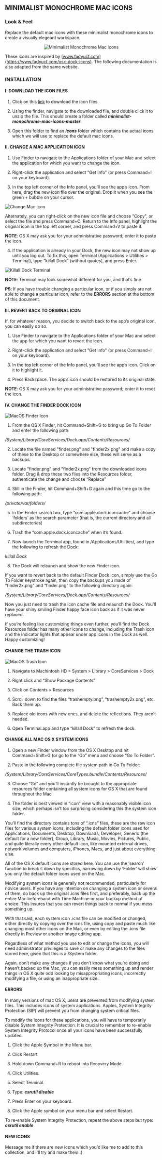## MINIMALIST MONOCHROME MAC ICONS

### Look & Feel
Replace the default mac icons with these minimalist monochrome icons to create a visually elegeant workspace.

<p align="center">
<img alt="Minimalist Monochrome Mac Icons" src="images/Desktop.png"/>
</p>


These icons are inspired by [www.fadyucf.com](https://www.fadyucf.com/osx-dock-icons). The following documentation is also adapted from the same website.

### INSTALLATION

#### I. DOWNLOAD THE ICON FILES

1. Click on this [link](https://github.com/amanchokshi/minimalist-monochrome-mac-icons/archive/master.zip) to download the icon files.

1. Using the finder, navigate to the downloaded file, and double click it to unzip the file.  This should create a folder called _**minimalist-monochrome-mac-icons-master**_.

1. Open this folder to find an _**icons**_ folder which contains the actual icons which we will use to replace the default mac icons.

#### II. CHANGE A MAC APPLICATION ICON

1. Use Finder to navigate to the Applications folder of your Mac and select the application for which you want to change the icon.

2. Right-click the application and select "Get Info" (or press Command+I on your keyboard).

3. In the top left corner of the Info panel, you’ll see the app’s icon. From here, drag the new icon file over the original. Drop it when you see the green + bubble on your cursor.

 <p align="left">
<img alt="Change Mac Icon" src="images/Change-icon.png"/>
</p>

Alternately, you can right-click on the new icon file and choose "Copy", or select the file and press Command+C. Return to the Info panel, highlight the original icon in the top left corner, and press Command+V to paste it.

 **NOTE**: OS X may ask you for your administrative password; enter it to paste the icon.

4. If the application is already in your Dock, the new icon may not show up until you log out. To fix this, open Terminal (Applications > Utilities > Terminal), type “killall Dock” (without quotes), and press Enter.

 <p align="left">
<img alt="Killall Dock Terminal" src="images/Killall-dock.png"/>

 **NOTE**: Terminal may look somewhat different for you, and that’s fine.

**PS**: If you have trouble changing a particular icon, or if you simply are not able to change a particular icon, refer to the **ERRORS** section at the bottom of this document.

#### III. REVERT BACK TO ORIGINAL ICON

If, for whatever reason, you decide to switch back to the app’s original icon, you can easily do so.

1. Use Finder to navigate to the Applications folder of your Mac and select the app for which you want to revert the icon.

2. Right-click the application and select "Get Info" (or press Command+I on your keyboard).

3. In the top left corner of the Info panel, you’ll see the app’s icon. Click on it to highlight it.

4. Press Backspace. The app’s icon should be restored to its original state.

  **NOTE**: OS X may ask you for your administrative password; enter it to reset the icon.

#### IV. CHANGE THE FINDER DOCK ICON
<p align="left">
<img alt="MacOS Finder Icon" src="images/Finder.png"/>

1. From the OS X Finder, hit Command+Shift+G to bring up Go To Folder and enter the following path:

 */System/Library/CoreServices/Dock.app/Contents/Resources/*

 2. Locate the file named "finder.png" and "finder2x.png" and make a copy of these to the Desktop or somewhere else, these will serve as a backups.

3. Locate "finder.png" and "finder2x.png" from the downloaded icons folder. Drag & drop these two files into the  Resources folder, authenticate the change and choose “Replace”

4. Still in the Finder, hit Command+Shift+G again and this time go to the following path:

 */private/var/folders/*

 5. In the Finder search box, type “com.apple.dock.iconcache” and choose ‘folders’ as the search parameter (that is, the current directory and all subdirectories)

 6. Trash the “com.apple.dock.iconcache” when it’s found.

 7. Now launch the Terminal app, found in /Applicaitons/Utilities/, and type the following to refresh the Dock:

 *killall Dock*

 8. The Dock will relaunch and show the new Finder icon.

If you want to revert back to the default Finder Dock icon, simply use the Go To Folder keystroke again, then copy the backups you made of “finder2x.png” and “finder.png” to the following directory again:

 */System/Library/CoreServices/Dock.app/Contents/Resources/*

Now you just need to trash the icon cache file and relaunch the Dock. You’ll have your shiny smiling Finder happy face icon back as if it was never replaced.

If you’re feeling like customizing things even further, you’ll find the Dock Resources folder has many other icons to change, including the Trash icon and the indicator lights that appear under app icons in the Dock as well. Happy customizing!

#### CHANGE THE TRASH ICON
<p align="left">
<img alt="MacOS Trash Icon" src="images/Trash.png"/>

1. Navigate to Machintosh HD > System > Library > CoreServices > Dock

2. Right click and “Show Package Contents”

3. Click on Contents > Resources

4. Scroll down to find the files “trashempty.png”, “trashempty2x.png”, etc. Back them up.

5. Replace old icons with new ones, and delete the reflections. They aren’t needed.

6. Open Terminal.app and type “killall Dock” to refresh the dock.

#### CHANGE ALL MAC OS X SYSTEM ICONS

1. Open a new Finder window from the OS X Desktop and hit Command+Shift+G (or go to the “Go” menu and choose “Go To Folder”.

2. Paste in the following complete file system path in Go To Folder:

 */System/Library/CoreServices/CoreTypes.bundle/Contents/Resources/*

3. Choose “Go” and you’ll instantly be brought to the appropriate resources folder containing all system icons for OS X that are found throughout the Mac 

4. The folder is best viewed in “icon” view with a reasonably visible icon size, which perhaps isn’t too surprising considering this the system icon folder.

You’ll find the directory contains tons of “.icns” files, these are the raw icon files for various system icons, including the default folder icons used for Applications, Documents, Desktop, Downloads, Developer, Generic (the default for a new folder), Group, Library, Music, Movies, Pictures, Public, and quite literally every other default
icon, like mounted external drives, network volumes and computers, iPhones, Macs, and just about everything else.

All of the OS X default icons are stored here. You can use the ‘search’ function to break it down by specifics, narrowing down by ‘Folder’ will show you only the default folder icons used on the Mac.

Modifying system icons is generally not recommended, particularly for novice users. If you have any intention on changing a system icon or several of them, do back up the original .icns files first, and preferably, back up the entire Mac beforehand with Time Machine or your backup method of choice. This insures that you can revert things back to normal if you mess something up.

With that said, each system icon .icns file can be modified or changed, either directly by copying over the icns file, using copy and paste much like changing most other icons on the Mac, or even by editing the .icns file directly in Preview or another image editing app.

Regardless of what method you use to edit or change the icons, you will need administrator privileges to save or make any changes to the files stored here, given that this is a /System folder.

Again, don’t make any changes if you don’t know what you’re doing and haven’t backed up the Mac, you can easily mess something up and render things in OS X quite odd looking by misappropriating icons, incorrectly modifying a file, or using an inappropriate size.


#### ERRORS

In many versions of mac OS X, users are prevented from modifying system files. This includes icons of system applications. Apples, System Integrity Protection (SIP) will prevent you from changing system critical files.

To modify the icons for these applications, you will have to temporarily disable System Integrity Protection. It is crucial to remember to re-enable System Integrity Protocol once all your icons have been successfully updated.

1. Click the Apple Symbol in the Menu bar.

2. Click Restart

3. Hold down Command+R to reboot into Recovery Mode.

4. Click Utilities.

5. Select Terminal.

6. Type: __*csrutil disable*__

7. Press Enter on your keyboard.

8. Click the Apple symbol on your menu bar and select Restart.

To re-enable System Integrity Protection, repeat the above steps but type:
__*csrutil enable*__

#### NEW ICONS

Message me if there are new icons which you'd like me to add to this collection, and I'll try and make them :)
